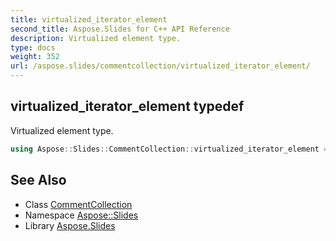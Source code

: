 ```yaml
---
title: virtualized_iterator_element
second_title: Aspose.Slides for C++ API Reference
description: Virtualized element type.
type: docs
weight: 352
url: /aspose.slides/commentcollection/virtualized_iterator_element/
---
```

## virtualized_iterator_element typedef


Virtualized element type.

```cpp
using Aspose::Slides::CommentCollection::virtualized_iterator_element =  typename iterator_holder_type::virtualized_iterator_element
```

## See Also

* Class [CommentCollection](../)
* Namespace [Aspose::Slides](../../)
* Library [Aspose.Slides](../../../)